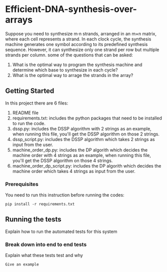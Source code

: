 # Efficient-DNA-synthesis-over-arrays

Suppose you need to synthesize m·n strands, arranged in an m×n matrix,
where each cell represents a strand. In each clock cycle, the synthesis machine
generates one symbol according to its predefined synthesis sequence.
However, it can synthesize only one strand per row but multiple strands
per column.
some of the questions that can be asked:
1. What is the optimal way to program the synthesis machine and determine which
base to synthesize in each cycle?
2. What is the optimal way to arrage the strands in the array?

## Getting Started

In this project there are 6 files:
1) README file
2) requirements.txt: includes the python packages that need to be installed to run the code.
3) dssp.py: includes the DSSP algorithm with 2 strings as an example, when running this file, you'll get the DSSP algorithm on those 2 strings.
4) dssp_script.py: includes the DSSP algorithm which takes 2 strings as input from the user.
5) machine_order_dp.py: includes the DP algorith which decides the machine order with 4 strings as an example, when running this file, you'll get the DSSP algorithm on those 4 strings.
6) machine_order_dp_script.py: includes the DP algorith which decides the machine order which takes 4 strings as input from the user.


### Prerequisites

You need to run this instruction before running the codes:

```
pip install -r requirements.txt
```

## Running the tests

Explain how to run the automated tests for this system

### Break down into end to end tests

Explain what these tests test and why

```
Give an example
```
